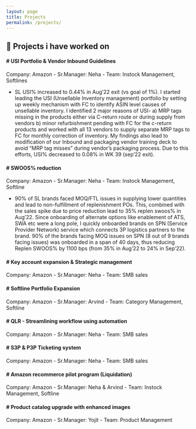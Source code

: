 ```yaml
---
layout: page
title: Projects
permalink: /projects/
---
```


## 📝 Projects i have worked on

<h4 align ="left">   
# USI Portfolio & Vendor Inbound Guidelines
</h4> Company: Amazon - Sr.Manager: Neha - Team: Instock Management, Softlines

- SL USI% increased to 0.44% in Aug’22 exit (vs goal of 1%). I started leading the USI (Unsellable Inventory management) portfolio by setting up weekly mechanism with FC to identify ASIN level causes of unsellable inventory. I identified 2 major reasons of USI- a) MRP tags missing in the products either via C-return route or during supply from vendors b) minor refurbishment pending with FC for the c-return products and worked with all 13 vendors to supply separate MRP tags to FC for monthly correction of inventory. My findings also lead to modification of our Inbound and packaging vendor training deck to avoid “MRP tag misses” during vendor’s packaging process. Due to this efforts, USI% decreased to 0.08% in WK 39 (sep’22 exit).

<h4 align ="left">
# SWOOS% reduction
</h4> Company: Amazon - Sr.Manager: Neha - Team: Instock Management, Softline

- 90% of SL brands faced MOQ/FTL issues in supplying lower quantities and lead to non-fulfillment of replenishment POs. This, combined with the sales spike due to price reduction lead to 35% replen swoos% in Aug’22. Since onboarding of alternate options like enablement of ATS, SWA etc were a long pole, I quickly onboarded brands on SPN (Service Provider Network) service which connects 3P logistics partners to the brand.  90% of the brands facing MOQ issues on SPN (8 out of 9 brands facing issues) was onboarded in a span of 40 days, thus reducing Replen SWOOS% by 1100 bps (from 35% in Aug’22 to 24% in Sep’22).

<h4 align ="left">   
# Key account expansion & Strategic management
</h4> Company: Amazon - Sr.Manager: Neha - Team: SMB sales

<h4 align ="left">   
# Softline Portfolio Expansion
</h4> Company: Amazon - Sr.Manager: Arvind - Team: Category Management, Softline 

<h4 align ="left">   
# QLR - Streamlining workflow using automation
</h4> Company: Amazon - Sr.Manager: Neha - Team: SMB sales

<h4 align ="left">   
# S3P & P3P Ticketing system
</h4> Company: Amazon - Sr.Manager: Neha - Team: SMB sales

<h4 align ="left">   
# Amazon recommerce pilot program (Liquidation)
</h4> Company: Amazon - Sr.Manager: Neha & Arvind - Team: Instock Management, Softline

<h4 align ="left"> 
# Product catalog upgrade with enhanced images 
</h4> Company: Amazon - Sr.Manager: Yojit - Team: Product Management

